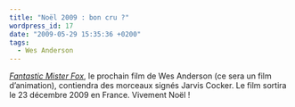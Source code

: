 ```yaml
---
title: "Noël 2009 : bon cru ?"
wordpress_id: 17
date: "2009-05-29 15:35:36 +0200"
tags:
  - Wes Anderson
---
```


[_Fantastic Mister Fox_][1], le prochain film de Wes Anderson (ce sera un film
d’animation), contiendra des morceaux signés Jarvis Cocker. Le film sortira le
23 décembre 2009 en France. Vivement Noël !

[1]: https://www.themoviedb.org/movie/10315-fantastic-mr-fox
